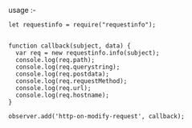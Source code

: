 usage :-

    let requestinfo = require("requestinfo");


    function callback(subject, data) {
      var req = new requestinfo.info(subject);
      console.log(req.path);
      console.log(req.querystring);
      console.log(req.postdata);
      console.log(req.requestMethod);
      console.log(req.url);
      console.log(req.hostname);
    }

    observer.add('http-on-modify-request', callback);